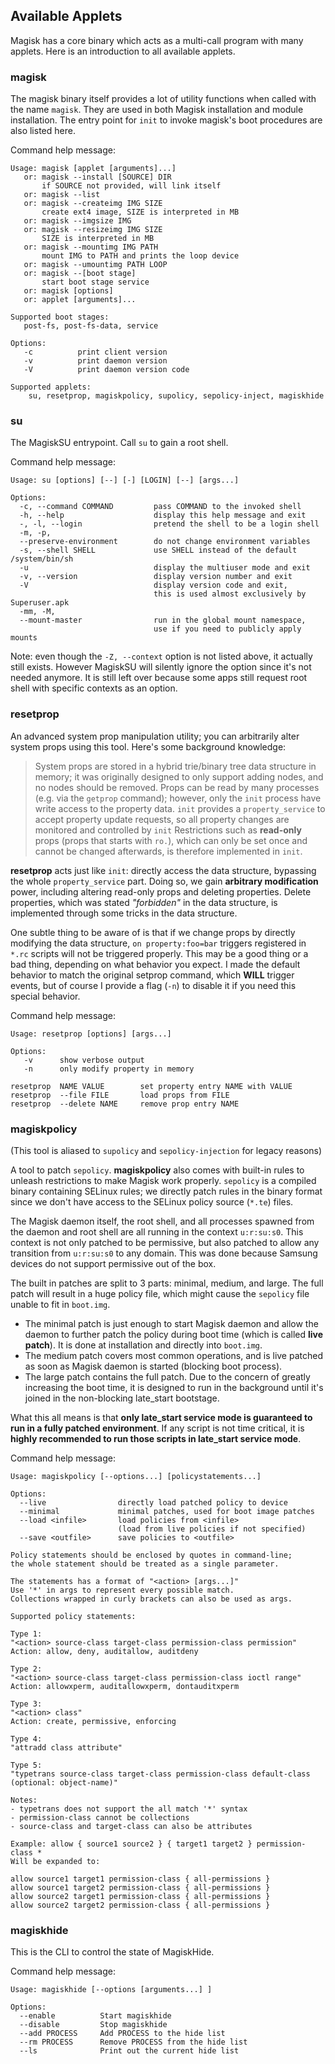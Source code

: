 ## Available Applets
Magisk has a core binary which acts as a multi-call program with many applets. Here is an introduction to all available applets.

### magisk
The magisk binary itself provides a lot of utility functions when called with the name `magisk`. They are used in both Magisk installation and module installation. The entry point for `init` to invoke magisk's boot procedures are also listed here.

Command help message:

```
Usage: magisk [applet [arguments]...]
   or: magisk --install [SOURCE] DIR
       if SOURCE not provided, will link itself
   or: magisk --list
   or: magisk --createimg IMG SIZE
       create ext4 image, SIZE is interpreted in MB
   or: magisk --imgsize IMG
   or: magisk --resizeimg IMG SIZE
       SIZE is interpreted in MB
   or: magisk --mountimg IMG PATH
       mount IMG to PATH and prints the loop device
   or: magisk --umountimg PATH LOOP
   or: magisk --[boot stage]
       start boot stage service
   or: magisk [options]
   or: applet [arguments]...

Supported boot stages:
   post-fs, post-fs-data, service

Options:
   -c          print client version
   -v          print daemon version
   -V          print daemon version code

Supported applets:
    su, resetprop, magiskpolicy, supolicy, sepolicy-inject, magiskhide
```

### su
The MagiskSU entrypoint. Call `su` to gain a root shell.

Command help message:

```
Usage: su [options] [--] [-] [LOGIN] [--] [args...]

Options:
  -c, --command COMMAND         pass COMMAND to the invoked shell
  -h, --help                    display this help message and exit
  -, -l, --login                pretend the shell to be a login shell
  -m, -p,
  --preserve-environment        do not change environment variables
  -s, --shell SHELL             use SHELL instead of the default /system/bin/sh
  -u                            display the multiuser mode and exit
  -v, --version                 display version number and exit
  -V                            display version code and exit,
                                this is used almost exclusively by Superuser.apk
  -mm, -M,
  --mount-master                run in the global mount namespace,
                                use if you need to publicly apply mounts
```

Note: even though the `-Z, --context` option is not listed above, it actually still exists. However MagiskSU will silently ignore the option since it's not needed anymore. It is still left over because some apps still request root shell with specific contexts as an option.

### resetprop
An advanced system prop manipulation utility; you can arbitrarily alter system props using this tool. Here's some background knowledge:

> System props are stored in a hybrid trie/binary tree data structure in memory; it was originally designed to only support adding nodes, and no nodes should be removed. Props can be read by many processes (e.g. via the `getprop` command); however, only the `init` process have write access to the property data. `init` provides a `property_service` to accept property update requests, so all property changes are monitored and controlled by `init` Restrictions such as **read-only** props (props that starts with `ro.`), which can only be set once and cannot be changed afterwards, is therefore implemented in `init`.

**resetprop** acts just like `init`: directly access the data structure, bypassing the whole `property_service` part. Doing so, we gain **arbitrary modification** power, including altering read-only props and deleting properties. Delete properties, which was stated *"forbidden"* in the data structure, is implemented through some tricks in the data structure.

One subtle thing to be aware of is that if we change props by directly modifying the data structure, `on property:foo=bar` triggers registered in `*.rc` scripts will not be triggered properly. This may be a good thing or a bad thing, depending on what behavior you expect. I made the default behavior to match the original setprop command, which **WILL** trigger events, but of course I provide a flag (`-n`) to disable it if you need this special behavior.

Command help message:

```
Usage: resetprop [options] [args...]

Options:
   -v      show verbose output
   -n      only modify property in memory

resetprop  NAME VALUE        set property entry NAME with VALUE
resetprop  --file FILE       load props from FILE
resetprop  --delete NAME     remove prop entry NAME
```

### magiskpolicy
(This tool is aliased to `supolicy` and `sepolicy-injection` for legacy reasons)

A tool to patch `sepolicy`. **magiskpolicy** also comes with built-in rules to unleash restrictions to make Magisk work properly. `sepolicy` is a compiled binary containing SELinux rules; we directly patch rules in the binary format since we don't have access to the SELinux policy source (`*.te`) files.

The Magisk daemon itself, the root shell, and all processes spawned from the daemon and root shell are all running in the context `u:r:su:s0`. This context is not only patched to be permissive, but also patched to allow any transition from `u:r:su:s0` to any domain. This was done because Samsung devices do not support permissive out of the box.

The built in patches are split to 3 parts: minimal, medium, and large. The full patch will result in a huge policy file, which might cause the `sepolicy` file unable to fit in `boot.img`.

- The minimal patch is just enough to start Magisk daemon and allow the daemon to further patch the policy during boot time (which is called **live patch**). It is done at installation and directly into `boot.img`. 
- The medium patch covers most common operations, and is live patched as soon as Magisk daemon is started (blocking boot process).
- The large patch contains the full patch. Due to the concern of greatly increasing the boot time, it is designed to run in the background until it's joined in the non-blocking late_start bootstage.

What this all means is that **only late_start service mode is guaranteed to run in a fully patched environment**. If any script is not time critical, it is **highly recommended to run those scripts in late_start service mode**.

Command help message:

```
Usage: magiskpolicy [--options...] [policystatements...]

Options:
  --live                directly load patched policy to device
  --minimal             minimal patches, used for boot image patches
  --load <infile>       load policies from <infile>
                        (load from live policies if not specified)
  --save <outfile>      save policies to <outfile>

Policy statements should be enclosed by quotes in command-line;
the whole statement should be treated as a single parameter.

The statements has a format of "<action> [args...]"
Use '*' in args to represent every possible match.
Collections wrapped in curly brackets can also be used as args.

Supported policy statements:

Type 1:
"<action> source-class target-class permission-class permission"
Action: allow, deny, auditallow, auditdeny

Type 2:
"<action> source-class target-class permission-class ioctl range"
Action: allowxperm, auditallowxperm, dontauditxperm

Type 3:
"<action> class"
Action: create, permissive, enforcing

Type 4:
"attradd class attribute"

Type 5:
"typetrans source-class target-class permission-class default-class (optional: object-name)"

Notes:
- typetrans does not support the all match '*' syntax
- permission-class cannot be collections
- source-class and target-class can also be attributes

Example: allow { source1 source2 } { target1 target2 } permission-class *
Will be expanded to:

allow source1 target1 permission-class { all-permissions }
allow source1 target2 permission-class { all-permissions }
allow source2 target1 permission-class { all-permissions }
allow source2 target2 permission-class { all-permissions }
```

### magiskhide
This is the CLI to control the state of MagiskHide.

Command help message: 

```
Usage: magiskhide [--options [arguments...] ]

Options:
  --enable          Start magiskhide
  --disable         Stop magiskhide
  --add PROCESS     Add PROCESS to the hide list
  --rm PROCESS      Remove PROCESS from the hide list
  --ls              Print out the current hide list
```
